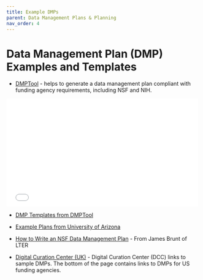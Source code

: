 ```yaml
---
title: Example DMPs
parent: Data Management Plans & Planning
nav_order: 4
---
```


# Data Management Plan (DMP) Examples and Templates

- [DMPTool](https://dmptool.org) - helps to generate a data management plan
 compliant with funding agency requirements, including NSF and NIH.

<div class="text-center">
    <iframe src="//player.vimeo.com/video/82408192" width="500" height="281" style="max-width: 100%" frameborder="0" allowfullscreen>
    </iframe>
</div>

- [DMP Templates from DMPTool](https://dmptool.org/public_templates)

- [Example Plans from University of Arizona](https://data.library.arizona.edu/data-management/data-management-plans/examples)

- [How to Write an NSF Data Management Plan](https://lternet.edu/writing-a-data-management-plan-for-your-nsf-proposal/) - From James Brunt of LTER

- [Digital Curation Center (UK)](https://www.dcc.ac.uk/resources/data-management-plans/guidance-examples) - Digital Curation Center (DCC) links to sample DMPs. The bottom of the page contains links to DMPs for US funding agencies.